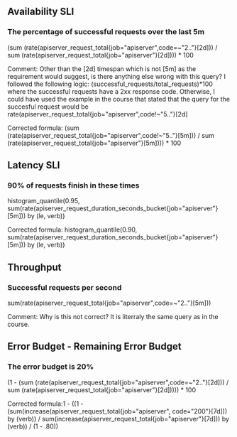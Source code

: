 ## Availability SLI
### The percentage of successful requests over the last 5m
(sum (rate(apiserver_request_total{job="apiserver",code=~"2.."}[2d])) / sum (rate(apiserver_request_total{job="apiserver"}[2d]))) * 100

Comment: Other than the [2d] timespan which is not [5m] as the requirement would suggest, is there anything else wrong with this query?
I followed the following logic: (successful_requests/total_requests)*100 where the successful requests have a 2xx response code.
Otherwise, I could have used the example in the course that stated that the query for the succesful request would be rate(apiserver_request_total{job="apiserver",code!~"5.."}[2d]

Corrected formula: (sum (rate(apiserver_request_total{job="apiserver",code!~"5.."}[5m])) / sum (rate(apiserver_request_total{job="apiserver"}[5m]))) * 100


## Latency SLI
### 90% of requests finish in these times
histogram_quantile(0.95, sum(rate(apiserver_request_duration_seconds_bucket{job="apiserver"}[5m])) by (le, verb))

Corrected formula: histogram_quantile(0.90, sum(rate(apiserver_request_duration_seconds_bucket{job="apiserver"}[5m])) by (le, verb))


## Throughput
### Successful requests per second
sum(rate(apiserver_request_total{job="apiserver",code=~"2.."}[5m]))

Comment: Why is this not correct? It is literraly the same query as in the course.


## Error Budget - Remaining Error Budget
### The error budget is 20%
(1 - (sum (rate(apiserver_request_total{job="apiserver",code=~"2.."}[2d])) / sum (rate(apiserver_request_total{job="apiserver"}[2d])))) * 100 

Corrected formula:1 - ((1 - (sum(increase(apiserver_request_total{job="apiserver", code="200"}[7d])) by (verb)) / sum(increase(apiserver_request_total{job="apiserver"}[7d])) by (verb)) / (1 - .80))
